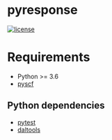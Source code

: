 # pyresponse

[![license](https://img.shields.io/badge/License-BSD%203--Clause-blue.svg?style=flat)](https://github.com/berquist/pyresponse/blob/master/LICENSE)

# Requirements

* Python >= 3.6
* [pyscf](https://github.com/sunqm/pyscf)

## Python dependencies

* [pytest](http://doc.pytest.org/en/latest/)
* [daltools](https://github.com/vahtras/daltools)
